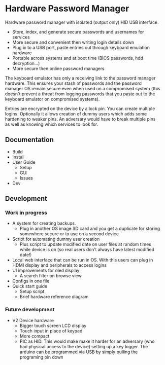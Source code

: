 # Hardware Password Manager
Hardware password manager with isolated (output only) HID USB interface. 
- Store, index, and generate secure passwords and usernames for services
- More secure and convenient then writing login details down
- Plug in to a USB port, paste entries out through keyboard emulation hardware
- Portable across systems and at boot time (BIOS passwords, hdd decryption...)
- More secure then online password managers

The keyboard emulator has only a receiving link to the password manager hardware. This ensures your stash of passwords and the password manager OS remain secure even when used on a compromised system (this doesn't prevent a threat from logging passwords that you paste out to the keyboard emulator on compromised systems).

Entries are encrypted on the device by a lock pin. You can create multiple logins. Optionally it allows creation of dummy users which adds some hardening to weaker pins. An adversary would have to break multiple pins as well as knowing which services to look for.


## Documentation
- Build	
- Install	
- User Guide		
    - Setup		
    - GUI		
    - Issues	
- Dev


## Development 
### Work in progress
- A system for creating backups. 
    - Plug in another OS image SD card and you get a duplicate for storing somewhere secure or to use on a second device
- Script for automating dummy user creation
    - Plus script to update modified date on user files at random times while device is on (so real users don't always have latest modified date!) 
- Local web interface that can be run in OS. With this users can plug in HDMI display and peripherals to access logins
- UI improvements for oled display 
    - A search filter on browse view
- Configs in one file
- Quick start guide
    - Setup script
    - Brief hardware reference diagram 

### Future development 
- V2 Device hardware
    - Bigger touch screen LCD display 
    - Touch input in place of keypad 
    - More compact 
    - PIC as HID. This would make make it harder for an adversary (who had physical access to the device) setting up a key logger. The arduino can be programmed via USB by simply pulling the programing pin down



<!-- 
TODO

- Bug fixes
    - Format drive script no good, messes up fstab
    - Send capslock state off to computer on transmit? as if it's set on the target computer caps will be inverted
    - add indication on send
    - Short press fn key combos rarely works
    - passphrase gen has 1st and last chars missing
    - 'shutting down...' no longer displays (maybe shutdown starts before view has time to render)
    - user and pin not cleared on logout
    - Crash: delete entry, select row of deleted entry



- GUI improvements
    - Make selected view
    - Suggest words while typing to the right
    - Display toggle keys below
    - Remap keypad for chars, 1 is still caps, * symbols, 0 delimiters, # num toggle
    - Set filter in browse
    - Make remove confirmation view

- Backup system
    - GUI, backup/restore key combo, check disk, error no disk/full/corrupt, entries date compare (restore) select/unselect/all, progress
    - Hardware
    - Look into how to prevent rubberducking, format before read?
    - two part failsafe pass phrase, unlocks backed up zips incase system won't work
    - Battery power down watch dog
    - Dead battery warning
    - Obscure with dummy users
    - Files need to have dates modified so wont standout
    - Date system

- Write documentation
    - About device
    - Note keypad uses an extended E.161 ITU-T layout
    - Build
    - Install
    - User Guide
    - Setup
    - GUI
    - Issues
    - Dev
    - Display
    - Highlight selected row
    - toggle, when row already selected, clear
    - Decouple content from implementation -->


<!-- 
browse, * prev, A add, # next, C+*(hold) lock

view, A+# edit, B back to browse, if selected row C+# transmit, else D+*(hold) delete

edit, if selected row, A gen, B backspace, D done, else, C cancel, D save



readme

setup
- make raspberry pi lite card
    - Download
    - Unzip
    - Make image
- sudo raspi-config
    - Interface Options: I2C, enable
    - interface options: Serial, no to shell access, enable
    - System Options: Boot / Auto Login, B2 Console Autologin
- sudo apt install python3-pip
- pip3 install -r requirements.txt
-   Upgrade cryptography version sudo pip3 install cryptography --upgrade
- follow setup on https://luma-oled.readthedocs.io
    - If you get ImportError: libopenjp2.so.7...
        - sudo apt install libopenjp2-7-dev
        - w



- config uart
 -->
